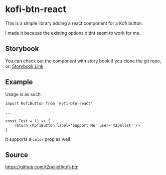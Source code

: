 # kofi-btn-react

This is a simple library adding a react component for a Kofi button.

I made it because the existing options didnt seem to work for me.

## Storybook

You can check out the component with story book if you clone the git repo, or:
[Storybook Link](https://t2pellet.github.io/react-kofi-btn/?path=/story/stories-kofibutton--primary)


## Example

Usage is as such:
```
import KofiButton from 'kofi-btn-react'

...

const Test = () => {
    return <KofiButton label='Support Me' user='t2pellet' />
}
```

It supports a `color` prop as well



## Source

https://github.com/t2pellet/kofi-btn
